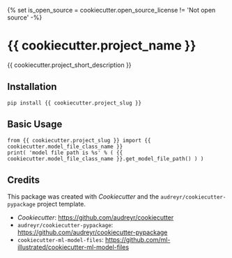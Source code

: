 {% set is_open_source = cookiecutter.open_source_license != 'Not open source' -%}

# {{ cookiecutter.project_name }}

{{ cookiecutter.project_short_description }}

## Installation

```
pip install {{ cookiecutter.project_slug }}
```

## Basic Usage

```
from {{ cookiecutter.project_slug }} import {{ cookiecutter.model_file_class_name }}
print( 'model file path is %s' % ( {{ cookiecutter.model_file_class_name }}.get_model_file_path() ) )
```

## Credits

This package was created with _Cookiecutter_ and the `audreyr/cookiecutter-pypackage` project template.

- _Cookiecutter_: https://github.com/audreyr/cookiecutter
- `audreyr/cookiecutter-pypackage`: https://github.com/audreyr/cookiecutter-pypackage
- `cookiecutter-ml-model-files`: https://github.com/ml-illustrated/cookiecutter-ml-model-files
